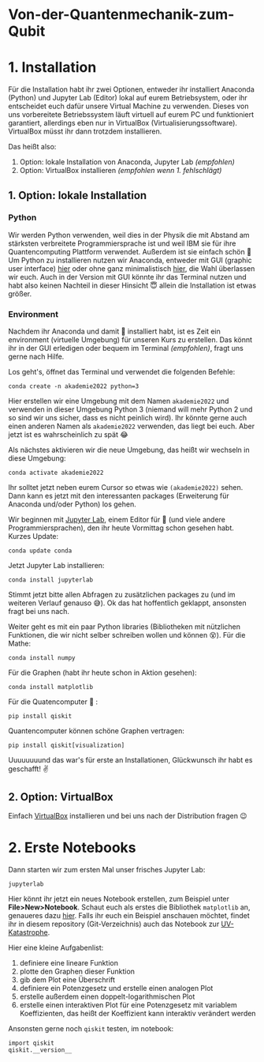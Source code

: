 # Von-der-Quantenmechanik-zum-Qubit


# 1. Installation

Für die Installation habt ihr zwei Optionen, entweder ihr installiert Anaconda (Python) und Jupyter Lab (Editor) lokal auf eurem Betriebsystem, oder ihr entscheidet euch dafür unsere Virtual Machine zu verwenden. Dieses von uns vorbereitete Betriebssystem läuft virtuell auf eurem PC und funktioniert garantiert, allerdings eben nur in VirtualBox (Virtualisierungssoftware). VirtualBox müsst ihr dann trotzdem installieren.

Das heißt also:

1. Option: lokale Installation von Anaconda, Jupyter Lab *(empfohlen)*
2. Option: VirtualBox installieren *(empfohlen wenn 1. fehlschlägt)*

## 1. Option: lokale Installation

### Python

Wir werden Python verwenden, weil dies in der Physik die mit Abstand am stärksten verbreitete Programmiersprache ist und weil IBM sie für ihre Quantencomputing Plattform verwendet. Außerdem ist sie einfach schön :star_struck:
Um Python zu installieren nutzen wir Anaconda, entweder mit GUI (graphic user interface) [hier](https://docs.anaconda.com/anaconda/install/) oder ohne ganz minimalistisch [hier](https://docs.conda.io/en/latest/miniconda.html), die Wahl überlassen wir euch. Auch in der Version mit GUI könnte ihr das Terminal nutzen und habt also keinen Nachteil in dieser Hinsicht :innocent: allein die Installation ist etwas größer.

### Environment

Nachdem ihr Anaconda und damit :snake: installiert habt, ist es Zeit ein environment (virtuelle Umgebung) für unseren Kurs zu erstellen. Das könnt ihr in der GUI erledigen oder bequem im Terminal *(empfohlen)*, fragt uns gerne nach Hilfe.

Los geht's, öffnet das Terminal und verwendet die folgenden Befehle:

`conda create -n akademie2022 python=3`

Hier erstellen wir eine Umgebung mit dem Namen `akademie2022` und verwenden in dieser Umgebung Python 3 (niemand will mehr Python 2 und so sind wir uns sicher, dass es nicht peinlich wird). Ihr könnte gerne auch einen anderen Namen als `akademie2022` verwenden, das liegt bei euch. Aber jetzt ist es wahrscheinlich zu spät :joy:

Als nächstes aktivieren wir die neue Umgebung, das heißt wir wechseln in diese Umgebung:

`conda activate akademie2022`

Ihr solltet jetzt neben eurem Cursor so etwas wie `(akademie2022)` sehen. Dann kann es jetzt mit den interessanten packages (Erweiterung für Anaconda und/oder Python) los gehen.

Wir beginnen mit [Jupyter Lab](https://jupyter.org), einem Editor für :snake: (und viele andere Programmiersprachen), den ihr heute Vormittag schon gesehen habt. Kurzes Update:

`conda update conda`

Jetzt Jupyter Lab installieren:

`conda install jupyterlab`

Stimmt jetzt bitte allen Abfragen zu zusätzlichen packages zu (und im weiteren Verlauf genauso :sweat_smile:). Ok das hat hoffentlich geklappt, ansonsten fragt bei uns nach.

Weiter geht es mit ein paar Python libraries (Bibliotheken mit nützlichen Funktionen, die wir nicht selber schreiben wollen und können :dizzy_face:). Für die Mathe:

`conda install numpy`

Für die Graphen (habt ihr heute schon in Aktion gesehen):

`conda install matplotlib`

Für die Quatencomputer :raised_hands: :

`pip install qiskit`

Quantencomputer können schöne Graphen vertragen:

`pip install qiskit[visualization]`

Uuuuuuuund das war's für erste an Installationen, Glückwunsch ihr habt es geschafft! :v:

## 2. Option: VirtualBox


Einfach [VirtualBox](https://www.virtualbox.org/wiki/Downloads) installieren und bei uns nach der Distribution fragen :wink:

# 2. Erste Notebooks

Dann starten wir zum ersten Mal unser frisches Jupyter Lab:

`jupyterlab`

Hier könnt ihr jetzt ein neues Notebook erstellen, zum Beispiel unter **File>New>Notebook**. Schaut euch als erstes die Bibliothek `matplotlib` an, genaueres dazu [hier](https://matplotlib.org/). Falls ihr euch ein Beispiel anschauen möchtet, findet ihr in diesem repository (Git-Verzeichnis) auch das Notebook zur [UV-Katastrophe](https://github.com/err4re/Von-der-Quantenmechanik-zum-Qubit/blob/main/UV_Katastrophe.ipynb).

Hier eine kleine Aufgabenlist:

1. definiere eine lineare Funktion
2. plotte den Graphen dieser Funktion
3. gib dem Plot eine Überschrift
4. definiere ein Potenzgesetz und erstelle einen analogen Plot
5. erstelle außerdem einen doppelt-logarithmischen Plot
6. erstelle einen interaktiven Plot für eine Potenzgesetz mit variablem Koeffizienten, das heißt der Koeffizient kann interaktiv verändert werden

Ansonsten gerne noch `qiskit` testen, im notebook:

```
import qiskit
qiskit.__version__
```